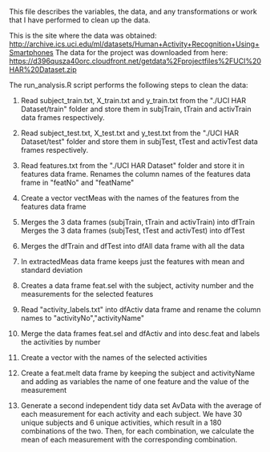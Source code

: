 This file describes the variables, the data, and any transformations or work that I have performed to clean up the data.

This is the site where the data was obtained:
http://archive.ics.uci.edu/ml/datasets/Human+Activity+Recognition+Using+Smartphones
The data for the project was downloaded from here:
https://d396qusza40orc.cloudfront.net/getdata%2Fprojectfiles%2FUCI%20HAR%20Dataset.zip

The run_analysis.R script performs the following steps to clean the data:

1) Read subject_train.txt, X_train.txt and y_train.txt from the "./UCI HAR Dataset/train" folder and store them in subjTrain, tTrain and activTrain data frames respectively.
2) Read subject_test.txt, X_test.txt and y_test.txt from the "./UCI HAR Dataset/test" folder and store them in subjTest, tTest and activTest data frames respectively.
3) Read features.txt from the "./UCI HAR Dataset" folder and store it in features data frame.
Renames the column names of the features data frame in "featNo" and "featName"
4) Create a vector vectMeas with the names of the features from the features data frame
5) Merges the 3 data frames (subjTrain, tTrain and activTrain) into dfTrain
 Merges the 3 data frames (subjTest, tTest and activTest) into dfTest
6) Merges the dfTrain and dfTest into dfAll data frame with all the data


7) In extractedMeas data frame keeps just the features with mean and standard deviation
8) Creates a data frame feat.sel with the subject, activity number and the measurements for the selected features

9) Read "activity_labels.txt" into dfActiv data frame and rename the column names to "activityNo","activityName"
10) Merge the data frames feat.sel and dfActiv and into desc.feat and labels the activities by number

11) Create a vector with the names of the selected activities
12) Create a feat.melt data frame by keeping the subject and activityName and adding as variables the name of one feature and the value of the measurement
13) Generate a second independent tidy data set AvData with the average of each measurement for each activity and each subject. We have 30 unique subjects and 6 unique activities, which result in a 180 combinations of the two. Then, for each combination, we calculate the mean of each measurement with the corresponding combination.


